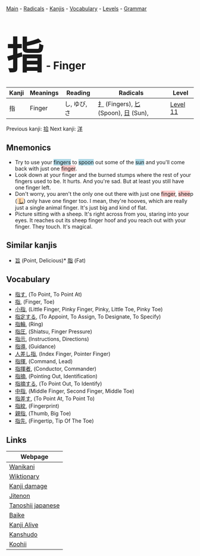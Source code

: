 <style> bigfont {font-size: 100px}</style>
[Main](../README.md) -
[Radicals](../radicals.md) -
[Kanjis](../kanjis.md) -
[Vocabulary](../vocabulary.md) -
[Levels](../levels.md) -
[Grammar](../grammar.md)
# <bigfont> 指</bigfont> - Finger 

| Kanji | Meanings | Reading | Radicals | Level |
| --- | --- | --- | --- | --- |
| 指 | Finger | し, ゆび, さ | [扌](../radicals/扌.md) (Fingers), [匕](../radicals/匕.md) (Spoon), [日](../radicals/日.md) (Sun),  | [Level 11](../levels/wk_level11.md) |

Previous kanji: [拾](拾.md) Next kanji: [洋](洋.md) 

## Mnemonics
 * Try to use your <span style="background-color:#ADD8E6"> fingers</span> to <span style="background-color:#ADD8E6"> spoon</span> out some of the <span style="background-color:#ADD8E6"> sun</span> and you'll come back with just one <span style="background-color:#ffcccb"> finger</span>.
* Look down at your finger and the burned stumps where the rest of your fingers used to be. It hurts. And you're sad. But at least you still have one finger left.
* Don't worry, you aren't the only one out there with just one <span style="background-color:#ffcccb"> finger</span>, <span style="background-color:#ffcccb"> shee</span>p (<span style="background-color:#fed8b1"> [し](https://jisho.org/search/し)</span>) only have one finger too. I mean, they're hooves, which are really just a single animal finger. It's just big and kind of flat.
* Picture sitting with a sheep. It's right across from you, staring into your eyes. It reaches out its sheep finger hoof and you reach out with your finger. They touch. It's magical.


## Similar kanjis
 * [旨](旨.md) (Point, Delicious)* [脂](脂.md) (Fat)


## Vocabulary
 * [指す](../vocabulary/指.md), (To Point, To Point At)
* [指](../vocabulary/指.md), (Finger, Toe)
* [小指](../vocabulary/指.md), (Little Finger, Pinky Finger, Pinky, Little Toe, Pinky Toe)
* [指定する](../vocabulary/指.md), (To Appoint, To Assign, To Designate, To Specify)
* [指輪](../vocabulary/指.md), (Ring)
* [指圧](../vocabulary/指.md), (Shiatsu, Finger Pressure)
* [指示](../vocabulary/指.md), (Instructions, Directions)
* [指導](../vocabulary/指.md), (Guidance)
* [人差し指](../vocabulary/指.md), (Index Finger, Pointer Finger)
* [指揮](../vocabulary/指.md), (Command, Lead)
* [指揮者](../vocabulary/指.md), (Conductor, Commander)
* [指摘](../vocabulary/指.md), (Pointing Out, Identification)
* [指摘する](../vocabulary/指.md), (To Point Out, To Identify)
* [中指](../vocabulary/指.md), (Middle Finger, Second Finger, Middle Toe)
* [指差す](../vocabulary/指.md), (To Point At, To Point To)
* [指紋](../vocabulary/指.md), (Fingerprint)
* [親指](../vocabulary/指.md), (Thumb, Big Toe)
* [指先](../vocabulary/指.md), (Fingertip, Tip Of The Toe)



## Links 

| Webpage |
| --- |
| [Wanikani          ](https://www.wanikani.com/kanji/指) |
| [Wiktionary        ](https://en.wiktionary.org/wiki/指) |
| [Kanji damage      ](http://www.kanjidamage.com/kanji/search?utf8=✓&q=指) |
| [Jitenon           ](https://jitenon.com/kanji/指) |
| [Tanoshii japanese ](https://www.tanoshiijapanese.com/dictionary/kanji.cfm?k=指) |
| [Baike             ](https://baike.baidu.com/item/指) |
| [Kanji Alive       ](https://app.kanjialive.com/指) |
| [Kanshudo          ](https://www.kanshudo.com/searchmn?q=指) |
| [Koohii            ](https://kanji.koohii.com/study/kanji/指) |
